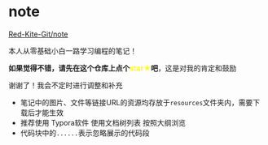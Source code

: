 # note

[Red-Kite-Git/note](https://github.com/Red-Kite-Git/note)

本人从零基础小白一路学习编程的笔记！

**如果觉得不错，请先在这个仓库上点个<span style=color:yellow>star★</span>吧**，这是对我的肯定和鼓励

谢谢了！我会不定时进行调整和补充



* 笔记中的图片、文件等链接URL的资源均存放于`resources`文件夹内，需要下载后才能生效
* 推荐使用 Typora软件 使用文档树列表 按照大纲浏览
* 代码块中的`......`表示忽略展示的代码段




